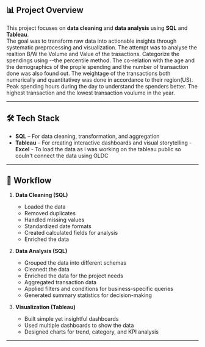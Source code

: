 ## 📊 Project Overview
This project focuses on **data cleaning** and **data analysis** using **SQL** and **Tableau**.  
The goal was to transform raw data into actionable insights through systematic preprocessing and visualization.
The attempt was to analyse the realtion B/W the Volume and Value of the trasactions. Categorize the spendings using 
 --the percentile method.
The co-relation with the age and the demographics of the prople spending and the number of transaction done was also found out.
The weightage of the transactions both numerically and quantitativey was done in accordance to their region(US).
Peak spending hours during the day to understand the spenders better.
The highest transaction and the lowest transaction voulume in the year.

---

## 🛠 Tech Stack
- **SQL** – For data cleaning, transformation, and aggregation
- **Tableau** – For creating interactive dashboards and visual storytelling
-**Excel** - To load the data as i was working on the tableau public so couln't connect the data using OLDC
  
---

## 🔄 Workflow
1. **Data Cleaning (SQL)**
   - Loaded the data  
   - Removed duplicates
   - Handled missing values
   - Standardized date formats
   - Created calculated fields for analysis
   - Enriched the data

3. **Data Analysis (SQL)**
   - Grouped the data into different schemas
   - Cleanedt the data
   - Enriched the data for the project needs
   - Aggregated transaction data
   - Applied filters and conditions for business-specific queries
   - Generated summary statistics for decision-making

5. **Visualization (Tableau)**
   - Built simple yet insightful dashboards
   - Used multiple dashboards to show the data
   - Designed charts for trend, category, and KPI analysis

---


